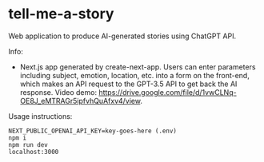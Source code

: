 # tell-me-a-story

Web application to produce AI-generated stories using ChatGPT API.

Info:

- Next.js app generated by create-next-app. Users can enter parameters including subject, emotion, location, etc. into a form on the front-end, which makes an API request to the GPT-3.5 API to get back the AI response. Video demo: https://drive.google.com/file/d/1vwCLNq-OE8J_eMTRAGr5ipfvhQuAfxv4/view.

Usage instructions:

```
NEXT_PUBLIC_OPENAI_API_KEY=key-goes-here (.env)
npm i
npm run dev
localhost:3000
```
